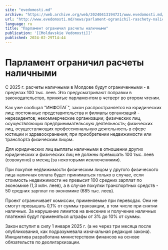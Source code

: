 ```yaml
---
site: "evedomosti.md"
archive: "https://web.archive.org/web/20240413194721/www.evedomosti.md/news/parlament-ogranichil-raschety-nalichnymi"
url: "http://www.evedomosti.md/news/parlament-ogranichil-raschety-nalichnymi"
language: ru
title: "Парламент ограничил расчеты наличными"
publication: '[[Moldavskie Vedomosti]]'
published: 2024-02-29T14:44
---
```


# Парламент ограничил расчеты наличными

С 2025 г. расчеты наличными в Молдове будут ограниченными - в пределах 100 тыс. леев. Это предусматривают поправки в законодательство, принятые парламентом в четверг во втором чтении.

Как уже сообщал "ИНФОТАГ", закон распространяется на юридических лиц; постоянные представительства и филиалы организаций - нерезидентов; некоммерческие организации; физических лиц, осуществляющих предпринимательскую деятельность; физических лиц, осуществляющих профессиональную деятельность в сфере юстиции и здравоохранения; при приобретении недвижимости или транспорта физическим лицом.

Для юридических лиц выплаты наличными в отношении других юридических и физических лиц не должны превышать 100 тыс. леев (совокупно) в месяц (за некоторыми исключениями).

При покупке недвижимости физическим лицом у другого физического лица наличная оплата будет приниматься только в случае, если стоимость недвижимости не превысит 100 средних зарплат по экономике (1,3 млн. леев), а в случае покупки транспортных средств - 50 средних зарплат по экономике (685 тыс. леев).

Проект ограничивает комиссии, применяемые при переводах. Они не смогут превышать 0,1% от суммы транзакции, в том числе при снятии наличных. За нарушение лимитов на внесение и получение наличных платежей будут применяться штрафы от 3% до 10% от суммы.

Закон вступит в силу 1 января 2025 г. (а не через три месяца после опубликования, как подразумевала изначальная редакция закона). Инициатива разработана министерством финансов на основе обязательств по деолигархизации.